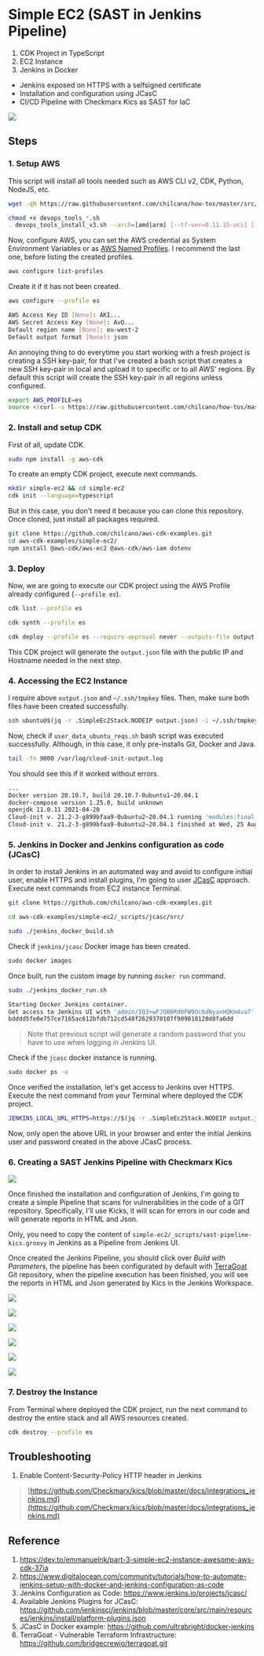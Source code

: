 # Simple EC2 (SAST in Jenkins Pipeline)

1. CDK Project in TypeScript
2. EC2 Instance
3. Jenkins in Docker 
  * Jenkins exposed on HTTPS with a selfsigned certificate
  * Installation and configuration using JCasC
  * CI/CD Pipeline with Checkmarx Kics as SAST for IaC

![](../simple-ec2/_assets/20210706-sast-in-your-cicd-pipeline-iac.png)


## Steps

### 1. Setup AWS

This script will install all tools needed such as AWS CLI v2, CDK, Python, NodeJS, etc.
```sh
wget -qN https://raw.githubusercontent.com/chilcano/how-tos/master/src/devops_tools_install_v3.sh 

chmod +x devops_tools_*.sh  
. devops_tools_install_v3.sh --arch=[amd|arm] [--tf-ver=0.11.15-oci] [--packer-ver=1.5.5]
```

Now, configure AWS, you can set the AWS credential as System Environment Variables or as [AWS Named Profiles](https://docs.aws.amazon.com/cli/latest/userguide/cli-configure-profiles.html). I recommend the last one, before listing the created profiles.
```sh
aws configure list-profiles
```
Create it if it has not been created.
```sh
aws configure --profile es

AWS Access Key ID [None]: AKI...
AWS Secret Access Key [None]: AvO...
Default region name [None]: eu-west-2
Default output format [None]: json
```

An annoying thing to do everytime you start working with a fresh project is creating a SSH key-pair, for that I've created a bash script that creates a new SSH key-pair in local and upload it to specific or to all AWS' regions. By default this script will create the SSH key-pair in all regions unless configured. 
```sh
export AWS_PROFILE=es
source <(curl -s https://raw.githubusercontent.com/chilcano/how-tos/master/src/import_ssh_pub_key_to_aws_regions.sh)
```

### 2. Install and setup CDK

First of all, update CDK. 
```sh
sudo npm install -g aws-cdk
```

To create an empty CDK project, execute next commands. 
```sh
mkdir simple-ec2 && cd simple-ec2
cdk init --language=typescript
```

But in this case, you don't need it because you can clone this repository. Once cloned, just install all packages required.

```sh
git clone https://github.com/chilcano/aws-cdk-examples.git
cd aws-cdk-examples/simple-ec2/
npm install @aws-cdk/aws-ec2 @aws-cdk/aws-iam dotenv
```

### 3. Deploy

Now, we are going to execute our CDK project using the AWS Profile already configured (`--profile es`).
```sh
cdk list --profile es

cdk synth --profile es

cdk deploy --profile es --require-approval never --outputs-file output.json
```

This CDK project will generate the `output.json` file with the public IP and Hostname needed in the next step.

### 4. Accessing the EC2 Instance

I require above `output.json` and `~/.ssh/tmpkey` files. Then, make sure both files have been created successfully.
```sh
ssh ubuntu@$(jq -r .SimpleEc2Stack.NODEIP output.json) -i ~/.ssh/tmpkey
```

Now, check if `user_data_ubuntu_reqs.sh` bash script was executed successfully. Although, in this case, it only pre-installs Git, Docker and Java.
```sh
tail -fn 9000 /var/log/cloud-init-output.log
```

You should see this if it worked without errors.
 ```sh
...
Docker version 20.10.7, build 20.10.7-0ubuntu1~20.04.1
docker-compose version 1.25.0, build unknown
openjdk 11.0.11 2021-04-20
Cloud-init v. 21.2-3-g899bfaa9-0ubuntu2~20.04.1 running 'modules:final' at Wed, 25 Aug 2021 14:35:40 +0000. Up 14.93 seconds.
Cloud-init v. 21.2-3-g899bfaa9-0ubuntu2~20.04.1 finished at Wed, 25 Aug 2021 14:36:27 +0000. Datasource DataSourceEc2Local.  Up 61.41 seconds
```

### 5. Jenkins in Docker and Jenkins configuration as code (JCasC)

In order to install Jenkins in an automated way and avoid to configure initial user, enable HTTPS and install plugins, I'm going to user [JCasC](https://www.jenkins.io/projects/jcasc/) approach. Execute next commands from EC2 instance Terminal.
```sh
git clone https://github.com/chilcano/aws-cdk-examples.git 

cd aws-cdk-examples/simple-ec2/_scripts/jcasc/src/

sudo ./jenkins_docker_build.sh
```

Check if `jenkins/jcasc` Docker image has been created.
```sh
sudo docker images
```

Once built, run the custom image by running `docker run` command.
```sh
sudo ./jenkins_docker_run.sh

Starting Docker Jenkins container.
Get access to Jenkins UI with 'admin/IQ3+wFJUB8Rd0FW9Oc6dNyaxHQKm4va7'.
bdddd5fe0e757ce7165ac612bfdb712cd548f2629370107f909810120d8fa6dd
```
> Note that previous script will generate a random password that you have to use when logging in Jenkins UI.

Check if the `jcasc` docker instance is running.
```sh
sudo docker ps -a
```

Once verified the installation, let's get access to Jenkins over HTTPS. Execute the next command from your Terminal where deployed the CDK project.
```sh
JENKINS_LOCAL_URL_HTTPS=https://$(jq -r .SimpleEc2Stack.NODEIP output.json):8443; echo $JENKINS_LOCAL_URL_HTTPS
```
Now, only open the above URL in your browser and enter the initial Jenkins user and password created in the above JCasC process. 


### 6. Creating a SAST Jenkins Pipeline with Checkmarx Kics

![](../simple-ec2/_assets/20210706-sast-in-your-cicd-pipeline.png)

Once finished the installation and configuration of Jenkins, I'm going to create a simple Pipeline that scans for vulnerabilities in the code of a GIT repository.
Specifically, I'll use Kicks, it will scan for errors in our code and will generate reports in HTML and Json.

Only, you need to copy the content of `simple-ec2/_scripts/sast-pipeline-kics.groovy` in Jenkins as a Pipeline from Jenkins UI. 

Once created the Jenkins Pipeline, you should click over *Build with Parameters*, the pipeline has been configurated by default with [TerraGoat](https://github.com/bridgecrewio/terragoat.git) Git repository, when the pipeline execution has been finished, you will see the reports in HTML and Json generated by Kics in the Jenkins Workspace.

![](../simple-ec2/_assets/20210706-sast-in-your-cicd-pipeline-1-create-pipeline.png)

![](../simple-ec2/_assets/20210706-sast-in-your-cicd-pipeline-2-run-pipeline.png)

![](../simple-ec2/_assets/20210706-sast-in-your-cicd-pipeline-3-generate-reports.png)

![](../simple-ec2/_assets/20210706-sast-in-your-cicd-pipeline-4-enable-content-security-policy.png)

![](../simple-ec2/_assets/20210706-sast-in-your-cicd-pipeline-5-visualizing-reports.png)

![](../simple-ec2/_assets/20210706-sast-in-your-cicd-pipeline-6-outcome.png)

### 7. Destroy the Instance

From Terminal where deployed the CDK project, run the next command to destroy the entire stack and all AWS resources created.
```sh
cdk destroy --profile es 
```

## Troubleshooting

1. Enable Content-Security-Policy HTTP header in Jenkins  
> [https://github.com/Checkmarx/kics/blob/master/docs/integrations_jenkins.md](https://github.com/Checkmarx/kics/blob/master/docs/integrations_jenkins.md)


## Reference

1. https://dev.to/emmanuelnk/part-3-simple-ec2-instance-awesome-aws-cdk-37ia
2. https://www.digitalocean.com/community/tutorials/how-to-automate-jenkins-setup-with-docker-and-jenkins-configuration-as-code
3. Jenkins Configuration as Code: https://www.jenkins.io/projects/jcasc/
4. Available Jenkins Plugins for JCasC: https://github.com/jenkinsci/jenkins/blob/master/core/src/main/resources/jenkins/install/platform-plugins.json
5. JCasC in Docker example: https://github.com/ultrabright/docker-jenkins
6. TerraGoat - Vulnerable Terraform Infrastructure: https://github.com/bridgecrewio/terragoat.git